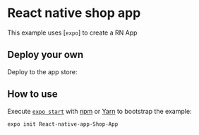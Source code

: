 # React native shop app

This example uses [`expo`] to create a RN App 

## Deploy your own

Deploy to the app store:


## How to use

Execute [`expo start`](https://docs.expo.io/get-started/create-a-new-app) with [npm](https://docs.npmjs.com/cli/init) or [Yarn](https://yarnpkg.com/lang/en/docs/cli/create/) to bootstrap the example:

```bash
expo init React-native-app-Shop-App

```
